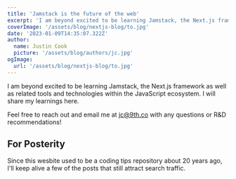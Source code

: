 ```yaml
---
title: 'Jamstack is the future of the web'
excerpt: 'I am beyond excited to be learning Jamstack, the Next.js framework as well as related tools and technologies within the JavaScript ecosystem. I will share my learnings here.'
coverImage: '/assets/blog/nextjs-blog/to.jpg'
date: '2023-01-09T14:35:07.322Z'
author:
  name: Justin Cook
  picture: '/assets/blog/authors/jc.jpg'
ogImage:
  url: '/assets/blog/nextjs-blog/to.jpg'
---
```


I am beyond excited to be learning Jamstack, the Next.js framework as well as related tools and technologies within the JavaScript ecosystem. I will share my learnings here.

Feel free to reach out and email me at <jc@9th.co> with any questions or R&D recommendations!

## For Posterity

Since this wesbite used to be a coding tips repository about 20 years ago, I'll keep alive a few of the posts that still attract search traffic.
